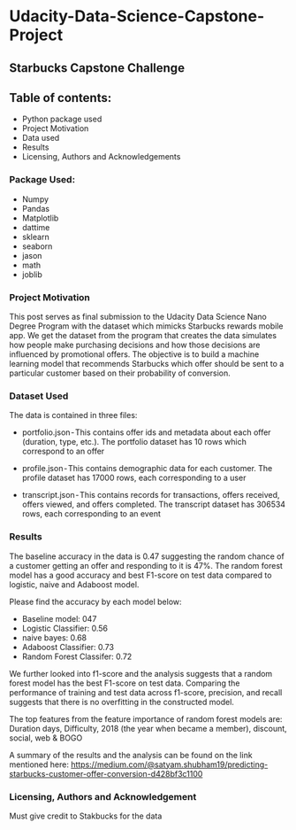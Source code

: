 # Udacity-Data-Science-Capstone-Project

## Starbucks Capstone Challenge

## Table of contents:
- Python package used
- Project Motivation
- Data used
- Results
- Licensing, Authors and Acknowledgements

### Package Used:
- Numpy
- Pandas
- Matplotlib
- dattime
- sklearn
- seaborn
- jason
- math
- joblib

### Project Motivation
This post serves as final submission to the Udacity Data Science Nano Degree Program with the dataset which mimicks Starbucks rewards mobile app. We get the dataset from the program that creates the data simulates how people make purchasing decisions and how those decisions are influenced by promotional offers. The objective is to build a machine learning model that recommends Starbucks which offer should be sent to a particular customer based on their probability of conversion.

### Dataset Used
The data is contained in three files:

- portfolio.json - This contains offer ids and metadata about each offer (duration, type, etc.). The portfolio dataset has 10 rows which
correspond to an offer

- profile.json - This contains demographic data for each customer. The profile dataset has 17000 rows, each corresponding to a user

- transcript.json - This contains records for transactions, offers received, offers viewed, and offers completed. The transcript dataset has 306534 rows, each corresponding to an event

### Results

The baseline accuracy in the data is 0.47 suggesting the random chance of a customer getting an offer and responding to it is 47%.
The random forest model has a good accuracy and best F1-score on test data compared to logistic, naive and Adaboost model.

Please find the accuracy by each model below:
- Baseline model: 047
- Logistic Classifier: 0.56
- naive bayes: 0.68
- Adaboost Classifier: 0.73
- Random Forest Classifer: 0.72

We further looked into f1-score and the analysis suggests that a random forest model has the best F1-score on test data. Comparing the performance of training and test data across f1-score, precision, and recall suggests that there is no overfitting in the constructed model.

The top features from the feature importance of random forest models are:
Duration days, Difficulty, 2018 (the year when became a member), discount, social, web & BOGO

A summary of the results and the analysis can be found on the link mentioned here: https://medium.com/@satyam.shubham19/predicting-starbucks-customer-offer-conversion-d428bf3c1100

### Licensing, Authors and Acknowledgement

Must give credit to Stakbucks for the data



